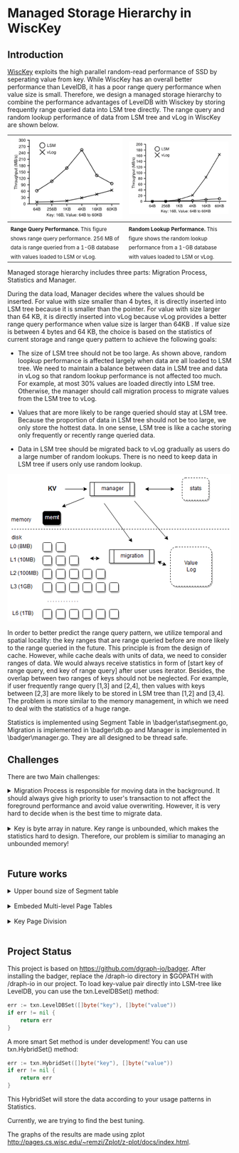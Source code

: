 # Managed Storage Hierarchy in WiscKey
## Introduction
[WiscKey](https://www.usenix.org/system/files/conference/fast16/fast16-papers-lu.pdf) exploits the high parallel random-read performance of SSD by seperating value from key. While WiscKey has an overall better performance than LevelDB, it has a poor range query performance when value size is small. Therefore, we design a managed storage hierarchy to combine the performance advantages of LevelDB with Wisckey by storing frequently range queried data into LSM tree directly. The range query and random lookup performance of data from LSM tree and vLog in WiscKey are shown below.

|![illustration](image/wisckey.png)|![illustration](image/wisckeyq.png)|
| ----|----|
| <sub>**Range Query Performance.** This figure shows range query performance. 256 MB of data is range queried from a 1-GB database with values loaded to LSM or vLog.</sub>|<sub>**Random Lookup Performance.** This figure shows the random lookup performance from a 1-GB database with values loaded to LSM or vLog.</sub>|

Managed storage hierarchy includes three parts: Migration Process, Statistics and Manager. 

During the data load, Manager decides where the values should be inserted. For value with size smaller than 4 bytes, it is directly inserted into LSM tree because it is smaller than the pointer. For value with size larger than 64 KB, it is directly inserted into vLog because vLog provides a better range query performance when value size is larger than 64KB . If value size is between 4 bytes and 64 KB, the choice is based on the statistics of current storage and range query pattern to achieve the following goals:

- The size of LSM tree should not be too large. As shown above, random loopkup performance is affected largely when data are all loaded to LSM tree. We need to maintain a balance between data in LSM tree and data in vLog so that random lookup performance is not affected too much. For example, at most 30% values are loaded directly into LSM tree. Otherwise, the manager should call migration process to migrate values from the LSM tree to vLog.

- Values that are more likely to be range queried should stay at LSM tree. Because the proportion of data in LSM tree should not be too large, we only store the hottest data. In one sense, LSM tree is like a cache storing only frequently or recently range queried data. 

- Data in LSM tree should be migrated back to vLog gradually as users do a large number of random lookups. There is no need to keep data in LSM tree if users only use random lookup. 

![illustration](image/manage.png)

In order to better predict the range query pattern, we utilize temporal and spatial locality: the key ranges that are range queried before are more likely to the range queried in the future. This principle is from the design of cache. However, while cache deals with units of data, we need to consider ranges of data. We would always receive statistics in form of [start key of range query, end key of range query] after user uses iterator. Besides, the overlap between two ranges of keys should not be neglected. For example, if user frequently range query [1,3] and [2,4], then values with keys between [2,3] are more likely to be stored in LSM tree than [1,2] and [3,4]. The problem is more similar to the memory management, in which we need to deal with the statistics of a huge range. 

Statistics is implemented using Segment Table in \badger\stat\segment.go, Migration is implemented in \badger\db.go and Manager is implemented in \badger\manager.go. They are all designed to be thread safe.

## Challenges

There are two Main challenges:


<details><summary markdown='span'>Migration Process is responsible for moving data in the background. It should always give high priority to user's transaction to not affect the foreground performance and avoid value overwriting. However, it is very hard to decide when is the best time to migrate data.
</summary> 
<br />
Current solution is to set a timeout. If there is a transcation during the migration process, migration process will sleep and retry after the timeout. The timeout will grow if transcations keep happening during the migration process (which means that foreground is really busy). However, migration process may wait unnecessarily long as timeout grows. We could decide when to migrate data by tracing block I/O in the future work.
</details>
<br />

<details><summary markdown='span'>Key is byte array in nature. Key range is unbounded, which makes the statistics hard to design. Therefore, our problem is similiar to managing an unbounded memory!</summary> 
<br />

We propose Segment Table to manage the unbouned range. Segment is able to manage unbounded range because it just store the start point and end point of a range. Its table size doesn't grow as the range size grows. However, Segment treats a large range as a whole and its management may be coarse-grained.

We define the heat of a certain range of keys as the possibility that these keys will be range queried in the future. To decide whether to move data between LSM tree and vLog, we use two threshold values: freezing point and boiling point. If the segment heat is above boiling point, its data will be passed to the move process and will be moved from vLog to LSM. If the segment heat is below freezing point, its data will be passed to the move process and will be moved from LSM to vLog. The use of both boiling point and freezing point instead of one threshold value is to avoid thrashing: if a segment’s heat is changing frequently between one interval, we shouldn’t move it.

Our Segment Table tries to imitate a fine-grained Table (e.g., Page Table) by the following optimizations:

- Short Segment Coalesce: for short segments included in a long segment, they will be coalesced into the long segment

- Long Segment Division: for long segment, if only part of it is queried frequently, it will be divided into small segments

Our Segment Table is still under development. You can find the ideas behind current design in the following reports:

- [First Design](seg/Segment.pdf)

- [Short Segment](seg/wisckeyseg.pdf)

- [Long Segment](seg/LSO.pdf)

</details>
<br />

## Future works

<details><summary markdown='span'>Upper bound size of Segment table</summary> 
<br />
We don’t want to let the segment table occupy to much memory. We can set the upper bound size of Segment Table to be about 1MB. 

1MB is large enough for small keys. For example, if keys are 16B in size, 1MB segment table could hold 1024*1024/((56+16+16))=11915 segments! (56 is because 4(heat int32) + 1 (inLSM bool) + 1 (valid bool) + 2 (padding) + 24(start slice) + 24(end slice), slice is 24 because 8(pointer) + 8(int) + 8(end) on my 64 bit machine; for a 32 bit machine slice size should be 12)

The Segment Table will be full when inserting new segment will make the table size exceed 1 MB. In this situation, we need a Replacement Policy. A reasonable replacement policy should be Coldest First Replacement Policy, which is similar to Least Frequently Used Replacement Policy. However, there’s some problems if we use Coldest First Replacement Policy. It is possible that the coldest segment is small in size, but the new segment is large in size. Therefore, even if we replace the coldest segment with the new segment, table size may still exceed 1MB.

One possible way is to find the coldest segment, the second coldest segment, the third coldest segment, … so that replacing these segments with a new one will make the segment table smaller than 1MB. One problem of this solution is that a new large segment will replace too many small segments, so that the statistics of small keys will be lost. 

The other way is to only find the coldest segment whose size is larger than the new segment so that replacing this segment will only make the segment table smaller. One problem of this solution is that new large segment may never be inserted into the segment table if there aren’t any larger segments. 

The first approach favors large segments while the second approach favors small segments. Since WiscKey is used mainly for small key, we choose the second replace policy here. Another optimization is that we only replace segments below freezing point. For segments above freezing points, they must be in the segment table because they are likely to have already been in the LSM tree and we need to manage them through Segment Table.

Therefore, the final algorithm for replacement should be:

```
Insert (NewSeg)
if (size(NewSeg) + size(SegTable)) > 1MB
	For seg in SegTable
		if size(seg) > size(NewSeg) and seg.T < freezing point and seg.T < coldestT	
			Coldestseg = seg		
			coldest = seg.T		
	if Coldestseg not null
		replace Coldestseg with NewSeg
```
</details>
<br />

<details><summary markdown='span'>Embeded Multi-level Page Tables</summary> 
<br />
 
Because WiscKey is used commonly for small key, we can embed a data structure similar to Multi-level Page Tables in the Segment Table to store fine-grained statistics. Pairs with key smaller than or equal to 16B should be stored in Multi-level Page Tables and pairs with key larger than 16B should be stored in Segment Table.

For Multi-level Page Tables, the whole range is coarsely divided into certain number of ranges at the first level. After range queries, the corresponding range will be heated. A second level table will be created to store more fine-grained statistics in the following situations:

- only a small portion of the range at the first level is queried.

- the heat of the range in the first level is large enough so that the manager will consider inserting values with keys in that range to the LSM tree directly.

There is also a cooling process by the Manager to move data back to vLog. The cooling process is triggerd if there are a large number of random lookups, or the size of LSM tree is too large. The cooling will be distributed evenly to all the warm ranges. If a range is cold enough, all its value in the LSM tree will be moved to vLog and the memory for its multi-level page tables will be deallocated.

![illustration](image/mut.png)

</details>
<br />

<details><summary markdown='span'>Key Page Division</summary> 
<br />
	
This optimization is for Multi-level Page Tables.
	
WiscKey stores key and value using byte array, and compares key using Bytes.Compare(). Bytes.Compare() compares two byte slices lexicographically: it compares the first byte, if equal then the second byte … This will cause a problem: “2” is larger than “11” just because the first byte ‘2’ is larger than ‘1’. A single solution is to compare the length of byte array first, then use Bytes.Compare(). Maybe we can also collect some statistics about how user loads data and choose the comparison method smartly.
	
Another problem is how to divide byte array into pages. We could divide the byte range equally because page should be fixed in size. Notice that byte array is often used to store string, we could divide more pages for byte from 32 to 126 because their ASCII representations are more common. This optimization is thus intended to make common cases fast. Users may also want to record the key numerically using byte. If byte from 0 to 32 or 126 to 255 is hot, their next level table will divide the byte range evenly.

![illustration](image/keyd.png)
</details>
<br />

## Project Status
This project is based on https://github.com/dgraph-io/badger.
After installing the badger, replace the /draph-io directory in $GOPATH with /draph-io in our project.
To load key-value pair directly into LSM-tree like LevelDB, you can use the txn.LevelDBSet() method:

```go
err := txn.LevelDBSet([]byte("key"), []byte("value"))
if err != nil {
	return err
}
```

A more smart Set method is under development! You can use txn.HybridSet() method:

```go
err := txn.HybridSet([]byte("key"), []byte("value"))
if err != nil {
	return err
}
```
This HybridSet will store the data according to your usage patterns in Statistics.

Currently, we are trying to find the best tuning. 

The graphs of the results are made using zplot http://pages.cs.wisc.edu/~remzi/Zplot/z-plot/docs/index.html.
